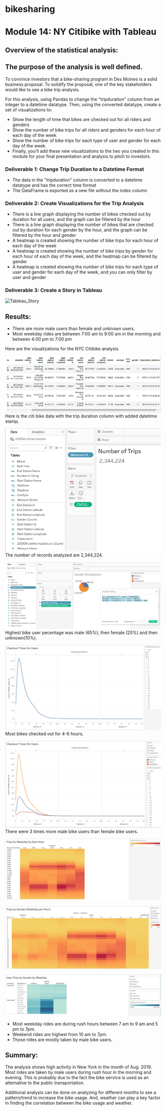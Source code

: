 # bikesharing
# Module 14: NY Citibike with Tableau

## Overview of the statistical analysis:

## The purpose of the analysis is well defined.

To convince investors that a bike-sharing program in Des Moines is a solid business proposal. To solidify the proposal, one of the key stakeholders would like to see a bike trip analysis.

For this analysis, using Pandas to change the "tripduration" column from an integer to a datetime datatype. Then, using the converted datatype, create a set of visualizations to:

- Show the length of time that bikes are checked out for all riders and genders
- Show the number of bike trips for all riders and genders for each hour of each day of the week
- Show the number of bike trips for each type of user and gender for each day of the week.
- Finally, you’ll add these new visualizations to the two you created in this module for your final presentation and analysis to pitch to investors.

### Deliverable 1: Change Trip Duration to a Datetime Format
- The data in the "tripduration" column is converted to a datetime datatype and has the correct time format
- The DataFrame is exported as a new file without the index column

### Deliverable 2: Create Visualizations for the Trip Analysis
- There is a line graph displaying the number of bikes checked out by duration for all users, and the graph can be filtered by the hour
- There is a line graph displaying the number of bikes that are checked out by duration for each gender by the hour, and the graph can be filtered by the hour and gender
- A heatmap is created showing the number of bike trips for each hour of each day of the week
- A heatmap is created showing the number of bike trips by gender for each hour of each day of the week, and the heatmap can be filtered by gender
- A heatmap is created showing the number of bike trips for each type of user and gender for each day of the week, and you can only filter by user and gender

### Deliverable 3: Create a Story in Tableau
![Tableau_Story]([https://public.tableau.com/app/profile/veena.puvvada/viz/citibike_challenge_16613887111010/Story1?publish=yes])

## Results:

- There are more male users than female and unknown users.
- Most weekday rides are between 7:00 am to 9:00 am in the morning and between 4:00 pm to 7:00 pm

Here are the visualizations for the NYC Citibike analysis

![citibike_data](https://github.com/veenapu/sharing_bikes_challenge/blob/main/Images/citibike_data.PNG)
Here is the citi bike data with the trip duration column with added datetime stamp.

![Number_of_Records](https://github.com/veenapu/sharing_bikes_challenge/blob/main/Images/No_of_records.PNG)
The number of records analyzed are 2,344,224.

![Gender_breakdown](https://github.com/veenapu/sharing_bikes_challenge/blob/main/Images/Gender_breakdown.PNG)
Highest bike user pecentage was male (65%), then female (25%) and then unknown(10%). 

![Checkout_Times_for_Users](https://github.com/veenapu/sharing_bikes_challenge/blob/main/Images/Checkout_Times_for_Users.PNG)
Most bikes checked out for 4-6 hours.

![Checkout_Times_by_Gender](https://github.com/veenapu/sharing_bikes_challenge/blob/main/Images/Checkout_Times_by_Gender.PNG)
There were 3 times more male bike users than female bike users.

![Trips_by_Weekday_per_hour](https://github.com/veenapu/sharing_bikes_challenge/blob/main/Images/Trips_by_Weekday_per_hour.PNG)

![Trips_by_Gender](https://github.com/veenapu/sharing_bikes_challenge/blob/main/Images/Trips_by_Gender.PNG)

![User_Trips_by_Gender_by_Weekday](https://github.com/veenapu/sharing_bikes_challenge/blob/main/Images/User_Trips_by_Gender_by_Weekday.PNG)

- Most weekday rides are during rush hours between 7 am to 9 am and 5 pm to 7pm.
- Weekend rides are highest from 10 am to 7pm.
- Those rides are mostly taken by male bike users.

## Summary:
The analysis shows high activity in New York in the month of Aug. 2019.  Most rides are taken by male users during rush hour in the morning and evening. This is probably due to the fact the bike service is used as an alternative to the public transportation.

Additional analysis can be done on analyzing for different months to see a pattern/trend to increase the bike usage.  And, weather can play a key factor in finding the correlation between the bike usage and weather.


